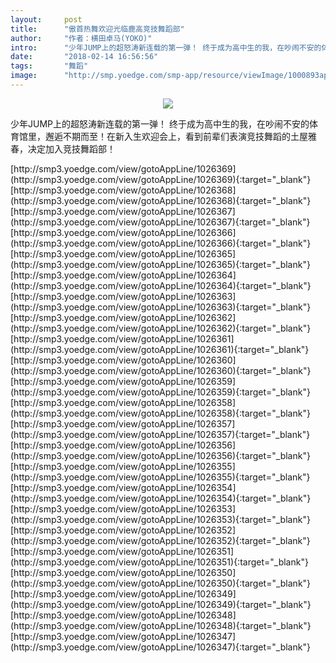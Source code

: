 ```yaml
---
layout:     post
title:      "傲首热舞欢迎光临鹿高竞技舞蹈部"
author:     "作者：横田卓马(YOKO)"
intro:      "少年JUMP上的超怒涛新连载的第一弹！ 终于成为高中生的我，在吵闹不安的体育馆里，邂逅不期而至！在新入生欢迎会上，看到前辈们表演竞技舞蹈的土屋雅春，决定加入竞技舞蹈部！"
date:       "2018-02-14 16:56:56"
tags:       "舞蹈"
image:      "http://smp.yoedge.com/smp-app/resource/viewImage/1000893appline.png"
---
```

<div style="text-align: center">
<p><img src="http://smp.yoedge.com/smp-app/resource/viewImage/1000893appline.png"/></p>
</div>
<p class="post-meta">
<span>少年JUMP上的超怒涛新连载的第一弹！ 终于成为高中生的我，在吵闹不安的体育馆里，邂逅不期而至！在新入生欢迎会上，看到前辈们表演竞技舞蹈的土屋雅春，决定加入竞技舞蹈部！</span>
</p>
[http://smp3.yoedge.com/view/gotoAppLine/1026369](http://smp3.yoedge.com/view/gotoAppLine/1026369){:target="_blank"}
[http://smp3.yoedge.com/view/gotoAppLine/1026368](http://smp3.yoedge.com/view/gotoAppLine/1026368){:target="_blank"}
[http://smp3.yoedge.com/view/gotoAppLine/1026367](http://smp3.yoedge.com/view/gotoAppLine/1026367){:target="_blank"}
[http://smp3.yoedge.com/view/gotoAppLine/1026366](http://smp3.yoedge.com/view/gotoAppLine/1026366){:target="_blank"}
[http://smp3.yoedge.com/view/gotoAppLine/1026365](http://smp3.yoedge.com/view/gotoAppLine/1026365){:target="_blank"}
[http://smp3.yoedge.com/view/gotoAppLine/1026364](http://smp3.yoedge.com/view/gotoAppLine/1026364){:target="_blank"}
[http://smp3.yoedge.com/view/gotoAppLine/1026363](http://smp3.yoedge.com/view/gotoAppLine/1026363){:target="_blank"}
[http://smp3.yoedge.com/view/gotoAppLine/1026362](http://smp3.yoedge.com/view/gotoAppLine/1026362){:target="_blank"}
[http://smp3.yoedge.com/view/gotoAppLine/1026361](http://smp3.yoedge.com/view/gotoAppLine/1026361){:target="_blank"}
[http://smp3.yoedge.com/view/gotoAppLine/1026360](http://smp3.yoedge.com/view/gotoAppLine/1026360){:target="_blank"}
[http://smp3.yoedge.com/view/gotoAppLine/1026359](http://smp3.yoedge.com/view/gotoAppLine/1026359){:target="_blank"}
[http://smp3.yoedge.com/view/gotoAppLine/1026358](http://smp3.yoedge.com/view/gotoAppLine/1026358){:target="_blank"}
[http://smp3.yoedge.com/view/gotoAppLine/1026357](http://smp3.yoedge.com/view/gotoAppLine/1026357){:target="_blank"}
[http://smp3.yoedge.com/view/gotoAppLine/1026356](http://smp3.yoedge.com/view/gotoAppLine/1026356){:target="_blank"}
[http://smp3.yoedge.com/view/gotoAppLine/1026355](http://smp3.yoedge.com/view/gotoAppLine/1026355){:target="_blank"}
[http://smp3.yoedge.com/view/gotoAppLine/1026354](http://smp3.yoedge.com/view/gotoAppLine/1026354){:target="_blank"}
[http://smp3.yoedge.com/view/gotoAppLine/1026353](http://smp3.yoedge.com/view/gotoAppLine/1026353){:target="_blank"}
[http://smp3.yoedge.com/view/gotoAppLine/1026352](http://smp3.yoedge.com/view/gotoAppLine/1026352){:target="_blank"}
[http://smp3.yoedge.com/view/gotoAppLine/1026351](http://smp3.yoedge.com/view/gotoAppLine/1026351){:target="_blank"}
[http://smp3.yoedge.com/view/gotoAppLine/1026350](http://smp3.yoedge.com/view/gotoAppLine/1026350){:target="_blank"}
[http://smp3.yoedge.com/view/gotoAppLine/1026349](http://smp3.yoedge.com/view/gotoAppLine/1026349){:target="_blank"}
[http://smp3.yoedge.com/view/gotoAppLine/1026348](http://smp3.yoedge.com/view/gotoAppLine/1026348){:target="_blank"}
[http://smp3.yoedge.com/view/gotoAppLine/1026347](http://smp3.yoedge.com/view/gotoAppLine/1026347){:target="_blank"}


